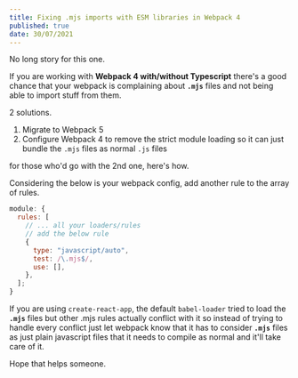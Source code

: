 ```yaml
---
title: Fixing .mjs imports with ESM libraries in Webpack 4
published: true
date: 30/07/2021
---
```


No long story for this one.

If you are working with **Webpack 4 with/without Typescript** there's a good chance that your webpack is complaining about **`.mjs`** files and not being able to import stuff from them.

2 solutions.

1. Migrate to Webpack 5
2. Configure Webpack 4 to remove the strict module loading so it can just bundle the `.mjs` files as normal `.js` files

for those who'd go with the 2nd one, here's how.

Considering the below is your webpack config, add another rule to the array of rules.

```js
module: {
  rules: [
    // ... all your loaders/rules
    // add the below rule
    {
      type: "javascript/auto",
      test: /\.mjs$/,
      use: [],
    },
  ];
}
```

If you are using `create-react-app`, the default `babel-loader` tried to load the **`.mjs`** files but other .mjs rules actually conflict with it so instead of trying to handle every conflict just let webpack know that it has to consider **`.mjs`** files as just plain javascript files that it needs to compile as normal and it'll take care of it.

Hope that helps someone.
